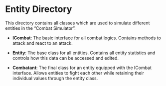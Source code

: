 ﻿# Entity Directory


This directory contains all classes which are used to simulate different entities in the “Combat Simulator”.

- **ICombat**: The basic interface for all combat logics. Contains methods to attack and react to an attack.


- **Entity**: The base class for all entities. Contains all entity statistics and controls how this data can be accessed and edited.


- **Combatant**: The final class for an entity equipped with the ICombat interface. Allows entities to fight each other while retaining their individual values through the entity class.